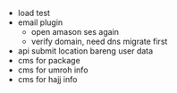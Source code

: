 - load test
- email plugin
    - open amason ses again
    - verify domain, need dns migrate first
- api submit location bareng user data
- cms for package
- cms for umroh info
- cms for hajj info
